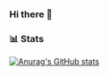 ### Hi there 👋
### 📊 Stats

[![Anurag's GitHub stats](https://github-readme-stats-tau-blush.vercel.app/api?username=hasan-razibul)](https://github.com/anuraghazra/github-readme-stats)

